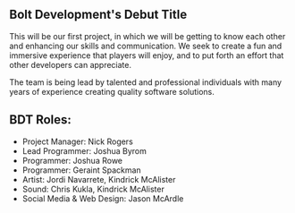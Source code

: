 ## Bolt Development's Debut Title

This will be our first project, in which we will be getting to know each other and enhancing our skills and communication. We seek to create a fun and immersive experience that players will enjoy, and to put forth an effort that other developers can appreciate.

The team is being lead by talented and professional individuals with many years of experience creating quality software solutions.

## BDT Roles:

* Project Manager: Nick Rogers
* Lead Programmer: Joshua Byrom
* Programmer: Joshua Rowe
* Programmer: Geraint Spackman
* Artist: Jordi Navarrete, Kindrick McAlister
* Sound: Chris Kukla, Kindrick McAlister
* Social Media & Web Design: Jason McArdle

